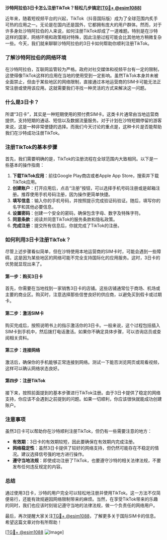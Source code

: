 **沙特阿拉伯3日卡怎么注册TikTok？轻松几步搞定[[TG💪+ @esim1088](https://t.me/s/esim1088)]**

近年来，随着短视频平台的兴起，TikTok（抖音国际版）成为了全球范围内炙手可热的应用之一。无论是在国内还是国外，它都拥有庞大的用户群体。然而，对于许多身处沙特阿拉伯的人来说，如何注册TikTok却成了一道难题。特别是在沙特这样的国家，网络环境和政策相对特殊，因此注册过程可能会比其他地方稍微复杂一些。今天，我们就来聊聊沙特阿拉伯的3日卡如何帮助你顺利注册TikTok。

### 了解沙特阿拉伯的网络环境

在沙特阿拉伯，互联网监管较为严格。政府对社交媒体和视频平台有一定的限制，这使得像TikTok这样的应用在当地的使用受到一定影响。虽然TikTok本身并未被全面禁止，但由于某些地区的网络限制，直接通过本地运营商的SIM卡可能无法正常注册或使用该应用。这就需要我们寻找一种灵活的方式来解决这一问题。

### 什么是3日卡？

所谓“3日卡”，其实是一种短期使用的预付费SIM卡。这类卡片通常由当地运营商提供，支持短期的通话、短信以及数据流量服务。对于计划在沙特短期停留的游客来说，这是一种非常便捷的选择。而我们今天讨论的重点是，这种卡片是否能帮助我们在沙特成功注册TikTok。

### 注册TikTok的基本步骤

首先，我们需要明确的是，TikTok的注册流程在全球范围内大致相同。以下是一些基本的操作指南：

1. **下载TikTok应用**：前往Google Play商店或者Apple App Store，搜索并下载TikTok应用。
2. **创建账户**：打开应用后，点击“注册”按钮，可以选择手机号码注册或是邮箱注册。推荐使用手机号码注册，因为操作更简单快捷。
3. **填写信息**：输入你的手机号码，并按照提示完成验证码验证。随后，填写你的名字和其他必要信息。
4. **设置密码**：创建一个安全的密码，确保包含字母、数字及特殊字符。
5. **同意条款**：阅读并同意TikTok的服务条款和隐私政策。
6. **完成注册**：提交所有信息后，你就完成了TikTok的注册。

### 如何利用3日卡注册TikTok？

尽管上述步骤看似简单，但在沙特使用本地运营商的SIM卡时，可能会遇到一些障碍。这是因为某些地区的网络可能不完全支持国际化的应用服务。这时，3日卡的优势就显现出来了。

#### 第一步：购买3日卡

首先，你需要在当地找到一家销售3日卡的店铺。这些店铺通常位于商场、机场或主要的商业区。购买时，注意选择那些信誉良好的供应商，以避免买到假卡或过期卡。

#### 第二步：激活SIM卡

购买完成后，按照说明书上的指示激活你的3日卡。一般来说，这个过程包括插入SIM卡到手机中，然后拨打电话激活。如果你不确定具体步骤，可以咨询店员或查阅相关资料。

#### 第三步：连接网络

激活后，确保你的手机能够正常连接到网络。测试一下能否浏览网页或观看视频，这样可以确认网络状态良好。

#### 第四步：注册TikTok

接下来，按照前面提到的基本步骤进行TikTok注册。由于3日卡提供了稳定的网络支持，你应该不会遇到之前提到的问题。如果一切顺利，你应该很快就能成功创建账户。

### 注意事项

虽然3日卡可以帮助你在沙特顺利注册TikTok，但仍有一些需要注意的地方：

- **有效期**：3日卡的有效期较短，因此要确保在有效期内完成注册。
- **网络稳定性**：虽然3日卡提供了较好的网络支持，但仍然可能存在不稳定的情况。建议选择信号强的地方进行操作。
- **遵守当地法规**：即使成功注册了TikTok，也要遵守沙特的相关法律法规，不要发布任何违反规定的内容。

### 总结

通过使用3日卡，沙特的用户完全可以轻松地注册并使用TikTok。这一方法不仅简便易行，还能有效规避因网络限制带来的麻烦。当然，在享受TikTok带来的乐趣的同时，我们也应该时刻铭记遵守当地的法律法规，做一个负责任的网络用户。

最后，再次提醒大家关注[TG💪+ @esim1088](https://t.me/s/esim1088)，了解更多关于国际SIM卡的信息。希望这篇文章对你有所帮助！

[[TG💪+ @esim1088](https://t.me/s/esim1088) ![Image](https://i.postimg.cc/4NQfJmqS/Snipaste-2025-05-13-00-14-12.png)]